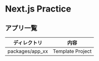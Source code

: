 # Next.js Practice

## アプリ一覧

| ディレクトリ    | 内容             |
| --------------- | ---------------- |
| packages/app_xx | Template Project |
